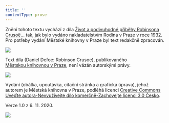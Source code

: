 ```yaml
---
title: ''
contentType: prose
---
```


Znění tohoto textu vychází z díla [Život a podivuhodné příběhy Robinsona Crusoë](https://search.mlp.cz/cz/titul/zivot-a-podivuhodne-pribehy-robinsona-crusoe-namornika-z-yorku-jenz-zil-dvacet-osm-let-samoten-na-neobydlenem-ostrove/3805589/#/)… tak, jak bylo vydáno nakladatelstvím Rodina v Praze v roce 1932. Pro potřeby vydání Městské knihovny v Praze byl text redakčně zpracován.

![](../Images/image003.jpg)

Text díla (Daniel Defoe: Robinson Crusoe), publikovaného [Městskou knihovnou v Praze](https://www.mlp.cz/cz/), není vázán autorskými právy.

![](../Images/image001.jpg)

Vydání (obálka, upoutávka, citační stránka a grafická úprava), jehož autorem je Městská knihovna v Praze, podléhá licenci [Creative Commons Uveďte autora-Nevyužívejte dílo komerčně-Zachovejte licenci 3.0 Česko](https://creativecommons.org/licenses/by-nc-sa/3.0/cz/).

Verze 1.0 z 6. 11. 2020.

  

![](../Images/image004.jpg)
